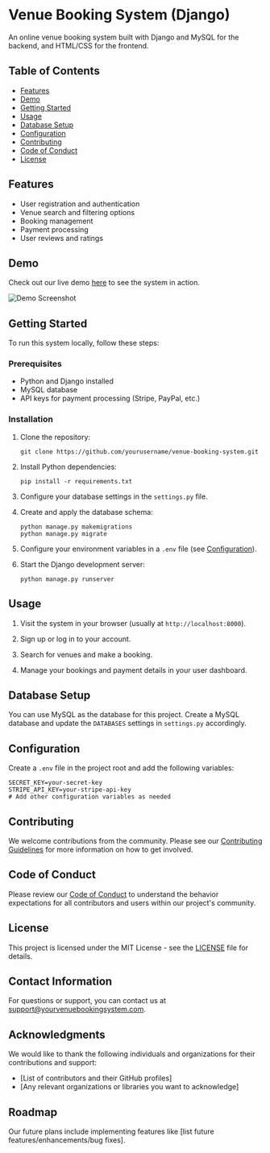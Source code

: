 


# Venue Booking System (Django)

An online venue booking system built with Django and MySQL for the backend, and HTML/CSS for the frontend.

## Table of Contents
- [Features](#features)
- [Demo](#demo)
- [Getting Started](#getting-started)
- [Usage](#usage)
- [Database Setup](#database-setup)
- [Configuration](#configuration)
- [Contributing](#contributing)
- [Code of Conduct](#code-of-conduct)
- [License](#license)

## Features
- User registration and authentication
- Venue search and filtering options
- Booking management
- Payment processing
- User reviews and ratings

## Demo
Check out our live demo [here](https://yourdemoURL.com) to see the system in action.

![Demo Screenshot](demo-screenshot.png)

## Getting Started
To run this system locally, follow these steps:

### Prerequisites
- Python and Django installed
- MySQL database
- API keys for payment processing (Stripe, PayPal, etc.)

### Installation
1. Clone the repository:

   ```shell
   git clone https://github.com/yourusername/venue-booking-system.git
   ```

2. Install Python dependencies:

   ```shell
   pip install -r requirements.txt
   ```

3. Configure your database settings in the `settings.py` file.

4. Create and apply the database schema:

   ```shell
   python manage.py makemigrations
   python manage.py migrate
   ```

5. Configure your environment variables in a `.env` file (see [Configuration](#configuration)).

6. Start the Django development server:

   ```shell
   python manage.py runserver
   ```

## Usage
1. Visit the system in your browser (usually at `http://localhost:8000`).

2. Sign up or log in to your account.

3. Search for venues and make a booking.

4. Manage your bookings and payment details in your user dashboard.

## Database Setup
You can use MySQL as the database for this project. Create a MySQL database and update the `DATABASES` settings in `settings.py` accordingly.

## Configuration
Create a `.env` file in the project root and add the following variables:

```env
SECRET_KEY=your-secret-key
STRIPE_API_KEY=your-stripe-api-key
# Add other configuration variables as needed
```

## Contributing
We welcome contributions from the community. Please see our [Contributing Guidelines](CONTRIBUTING.md) for more information on how to get involved.

## Code of Conduct
Please review our [Code of Conduct](CODE_OF_CONDUCT.md) to understand the behavior expectations for all contributors and users within our project's community.

## License
This project is licensed under the MIT License - see the [LICENSE](LICENSE) file for details.

## Contact Information
For questions or support, you can contact us at support@yourvenuebookingsystem.com.

## Acknowledgments
We would like to thank the following individuals and organizations for their contributions and support:

- [List of contributors and their GitHub profiles]
- [Any relevant organizations or libraries you want to acknowledge]

## Roadmap
Our future plans include implementing features like [list future features/enhancements/bug fixes].
